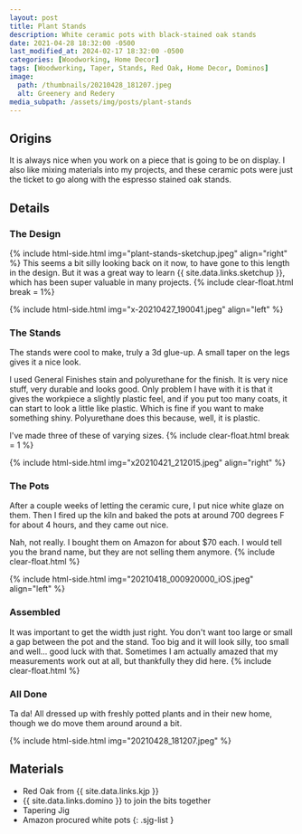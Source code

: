 ```yaml
---
layout: post
title: Plant Stands
description: White ceramic pots with black-stained oak stands
date: 2021-04-28 18:32:00 -0500
last_modified_at: 2024-02-17 18:32:00 -0500
categories: [Woodworking, Home Decor]
tags: [Woodworking, Taper, Stands, Red Oak, Home Decor, Dominos]
image:
  path: /thumbnails/20210428_181207.jpeg
  alt: Greenery and Redery
media_subpath: /assets/img/posts/plant-stands
---
```

## Origins

It is always nice when you work on a piece that is going to be on display. I also like mixing materials into my projects, and these ceramic pots were just the ticket to go along with the espresso stained oak stands.

## Details

### The Design

{% include html-side.html img="plant-stands-sketchup.jpeg" align="right" %}
This seems a bit silly looking back on it now, to have gone to this length in the design. But it was a great way to learn {{ site.data.links.sketchup }}, which has been super valuable in many projects.
{% include clear-float.html break = 1%}

{% include html-side.html img="x-20210427_190041.jpeg" align="left" %}

### The Stands

The stands were cool to make, truly a 3d glue-up. A small taper on the legs gives it a nice look.

I used General Finishes stain and polyurethane for the finish. It is very nice stuff, very durable and looks good. Only problem I have with it is that it gives the workpiece a slightly plastic feel, and if you put too many coats, it can start to look a little like plastic. Which is fine if you want to make something shiny. Polyurethane does this because, well, it is plastic.

I've made three of these of varying sizes.
{% include clear-float.html break = 1 %}

{% include html-side.html img="x20210421_212015.jpeg" align="right" %}

### The Pots

After a couple weeks of letting the ceramic cure, I put nice white glaze on them. Then I fired up the kiln and baked the pots at around 700 degrees F for about 4 hours, and they came out nice.

Nah, not really. I bought them on Amazon for about $70 each. I would tell you the brand name, but they are not selling them anymore.
{% include clear-float.html %}

{% include html-side.html img="20210418_000920000_iOS.jpeg" align="left" %}

### Assembled

It was important to get the width just right. You don't want too large or small a gap between the pot and the stand. Too big and it will look silly, too small and well... good luck with that. Sometimes I am actually amazed that my measurements work out at all, but thankfully they did here.
{% include clear-float.html %}

### All Done

Ta da! All dressed up with freshly potted plants and in their new home, though we do move them around around a bit.

{% include html-side.html img="20210428_181207.jpeg" %}

## Materials

- Red Oak from {{ site.data.links.kjp }}
- {{ site.data.links.domino }} to join the bits together
- Tapering Jig
- Amazon procured white pots
{: .sjg-list }
